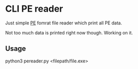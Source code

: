 CLI PE reader
=============

Just simple [PE](https://ru.wikipedia.org/wiki/Portable_Executable) fomrat file reader which print all PE data.

Not too much data is printed right now though. Working on it.

Usage
------

python3 pereader.py <filepath/file.exe>
